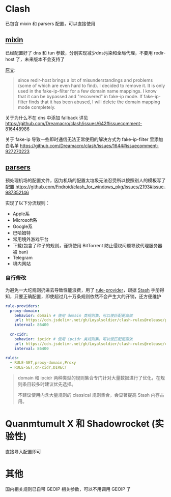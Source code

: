 # Clash

已包含 mixin 和 parsers 配置，可以直接使用

## [mixin](https://docs.cfw.lbyczf.com/contents/mixin.html)

已经配置好了 dns 和 tun 参数，分别实现减少dns污染和全局代理，不要用 redir-host 了，未来版本不会支持了

[原文](https://github.com/Dreamacro/clash/releases/tag/premium):
> since redir-host brings a lot of misunderstandings and problems (some of which are even hard to find). I decided to remove it. It is only used in the fake-ip-filter for a few domain name mappings. I know that it can be bypassed and "recovered" in fake-ip mode. If fake-ip-filter finds that it has been abused, I will delete the domain mapping mode completely.

关于为什么不在 dns 中添加 fallback 详见 https://github.com/Dreamacro/clash/issues/642#issuecomment-816448986

关于 fake-ip 导致一些即时通信无法正常使用的解决方式为 fake-ip-filter 里添加白名单 https://github.com/Dreamacro/clash/issues/1644#issuecomment-927270223

## [parsers](https://docs.cfw.lbyczf.com/contents/parser.html)

预处理机场的配置文件，因为机场的配置太垃圾无法忍受所以按照别人的模板写了配置 https://github.com/Fndroid/clash_for_windows_pkg/issues/2193#issue-987352146

实现了以下分流规则：
- Apple系
- Microsoft系
- Google系
- 巴哈姆特
- 常用境外游戏平台
- 下载(包含了种子的规则，谨慎使用 BitTorrent 防止侵权问题导致代理服务器被 ban)
- Telegram
- 境内网站

### 自行修改

为避免一大坨规则扔进去导致性能浪费，用了 [rule-provider](https://lancellc.gitbook.io/clash/clash-config-file/rule-provider)，跟据 [Stash](https://stash.wiki/faq/effective-stash#%E4%BD%BF%E7%94%A8%E8%A7%84%E5%88%99%E9%9B%86%E5%90%88) 手册得知，只要正确配置，即使超过几十万条规则依然不会产生大的开销，还方便维护

```yaml
rule-providers:
  proxy-domain:
    behavior: domain # 使用 domain 类规则集，可以使匹配更高效
    url: https://cdn.jsdelivr.net/gh/Loyalsoldier/clash-rules@release/proxy.txt
    interval: 86400
 
  cn-cidr:
    behavior: ipcidr # 使用 ipcidr 类规则集，可以使匹配更高效
    url: https://cdn.jsdelivr.net/gh/Loyalsoldier/clash-rules@release/cncidr.txt
    interval: 86400
 
rules:
  - RULE-SET,proxy-domain,Proxy
  - RULE-SET,cn-cidr,DIRECT
```

> domain 和 ipcidr 两种类型的规则集合专门针对大量数据进行了优化，在规则条目较多时建议优先选择。
>
> 不建议使用内含大量规则的 classical 规则集合，会显著提高 Stash 内存占用。

# Quanmtumult X 和 Shadowrocket (实验性)

直接导入配置即可

# 其他

国内相关规则已自带 GEOIP 相关参数，可以不用调用 GEOIP 了
